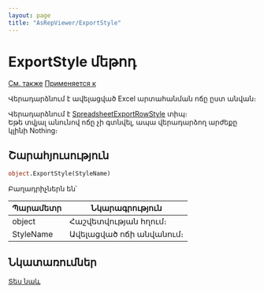 ```yaml
---
layout: page
title: "AsRepViewer/ExportStyle"
---
```


# ExportStyle մեթոդ

[См. также](../AsRepViewer.md)  [Применяется к](../AsRepViewer.md) 

Վերադարձնում է ավելացված Excel արտահանման ոճը ըստ անվան։

Վերադարձնում է [SpreadsheetExportRowStyle](../SpreadsheetExportRowStyle.md) տիպ։  
Եթե տվյալ անունով ոճը չի գտնվել, ապա վերադարձող արժեքը կլինի Nothing։ 

## Շարահյուսություն

```vb
object.ExportStyle(StyleName)
```

Բաղադրիչներն են՝

| Պարամետր | Նկարագրություն |
|--|--|
| object | Հաշվետվության հղում։  |
| StyleName | Ավելացված ոճի անվանում։ |

## Նկատառումներ

[Տես նաև](../../constructors.html)
